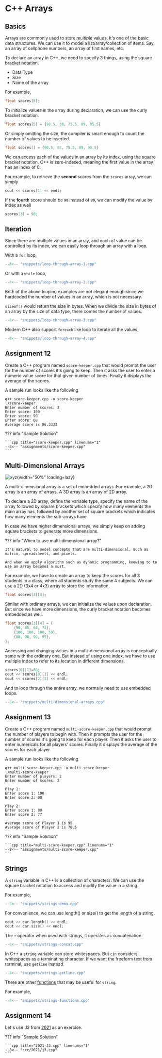 # C++ Arrays

## Basics

Arrays are commonly used to store multiple values. It's one of the basic data structures. We can use it to model a list/array/collection of items. Say, an array of cellphone numbers, an array of first names, etc.

To declare an array in C++, we need to specify 3 things, using the square bracket notation.

- Data Type
- Size
- Name of the array

For example,

```cpp
float scores[5];
```

To initialize values in the array during declaration, we can use the curly bracket notation.

```cpp
float scores[5] = {90.5, 88, 75.5, 89, 95.5}
```

Or simply omitting the size, the compiler is smart enough to count the number of values to be inserted.

```cpp
float scores[] = {90.5, 88, 75.5, 89, 95.5}
```

We can access each of the values in an array by its index, using the square bracket notation. C++ is zero-indexed, meaning the first value in the array has an index of 0.

For example, to retrieve the **second** scores from the `scores` array, we can simply

```cpp
cout << scores[1] << endl;
```

If the **fourth** score should be `98` instead of `89`, we can modify the value by index as well

```cpp
scores[3] = 98;
```

## Iteration

Since there are multiple values in an array, and each of value can be controlled by its index, we can easily loop through an array with a loop.

With a `for` loop,

```cpp title="loop-through-array-1.cpp" linenums="1"
--8<-- "snippets/loop-through-array-1.cpp"
```

Or with a `while` loop,

```cpp title="loop-through-array-2.cpp" linenums="1"
--8<-- "snippets/loop-through-array-2.cpp"
```

Both of the above looping examples are not elegant enough since we hardcoded the number of values in an array, which is not necessary.

`sizeof()` would return the size in bytes. When we divide the size in bytes of an array by the size of data type, there comes the number of values.

```cpp title="loop-through-array-3.cpp" linenums="1"
--8<-- "snippets/loop-through-array-3.cpp"
```

Modern C++ also support `foreach` like loop to iterate all the values,

```cpp title="loop-through-array-4.cpp" linenums="1"
--8<-- "snippets/loop-through-array-4.cpp"
```

## Assignment 12

Create a C++ program named `score-keeper.cpp` that would prompt the user for the number of scores it's going to keep. Then it asks the user to enter a numeric value score for that given number of times. Finally it displays the average of the scores.

A sample run looks like the following.

```terminal
g++ score-keeper.cpp -o score-keeper
./score-keeper
Enter number of scores: 3
Enter score: 100
Enter score: 99
Enter score: 60
Average score is 86.3333
```

??? info "Sample Solution"

    ```cpp title="score-keeper.cpp" linenums="1"
    --8<-- "assignments/score-keeper.cpp"
    ```

## Multi-Dimensional Arrays

![xyz](https://placenote.com/blog/content/images/2020/03/frame.png){width="50%" loading=lazy}

A multi-dimensional array is a set of embedded arrays. For example, a 2D array is an array of arrays. A 3D array is an array of 2D array.

To declare a 2D array, define the variable type, specify the name of the array followed by square brackets which specify how many elements the main array has, followed by another set of square brackets which indicates how many elements the sub-arrays have.

In case we have higher dimensional arrays, we simply keep on adding square brackets to generate more dimensions.

??? info "When to use multi-dimensional array?"

    It's natural to model concepts that are multi-dimensional, such as matrix, spreadsheets, and pixels.

    And when we apply algorithm such as dynamic programming, knowing to to use an array becomes a must.

For example, we have to create an array to keep the scores for all 3 students in a class, where all students study the same 4 subjects. We can use a 2D (3x4 or 4x3) array to store the information.

```cpp
float scores[3][4];
```

Similar with ordinary arrays, we can initialize the values upon declaration. But since we have more dimensions, the curly bracket notation becomes embedded as well.

```cpp
float scores[3][4] = {
    {90, 85, 64, 72},
    {100, 100, 100, 50},
    {80, 90, 99, 95},
};
```

Accessing and changing values in a multi-dimensional array is conceptually same with the ordinary one. But instead of using one index, we have to use multiple index to refer to its location in different dimensions.

```cpp
scores[0][1]=80;
cout << scores[0][1] << endl;
cout << scores[2][3] << endl;
```

And to loop through the entire array, we normally need to use embedded loops.

```cpp title="multi-dimensional-arrays.cpp" linenums="1"
--8<-- "snippets/multi-dimensional-arrays.cpp"
```

## Assignment 13

Create a C++ program named `multi-score-keeper.cpp` that would prompt the number of players to begin with. Then it prompts the user for the number of scores it's going to keep for each player. Then it asks the user to enter numericals for all players' scores. Finally it displays the average of the scores for each player.

A sample run looks like the following.

```terminal
g++ multi-score-keeper.cpp -o multi-score-keeper
./multi-score-keeper
Enter number of players: 2
Enter number of scores: 2

Play 1:
Enter score 1: 100
Enter score 2: 90

Play 2:
Enter score 1: 80
Enter score 2: 77

Average score of Player 1 is 95
Average score of Player 2 is 78.5
```

??? info "Sample Solution"

    ```cpp title="multi-score-keeper.cpp" linenums="1"
    --8<-- "assignments/multi-score-keeper.cpp"
    ```

## Strings

A `string` variable in C++ is a collection of characters. We can use the square bracket notation to access and modify the value in a string.

For example,

```cpp title="strings-demo.cpp" linenums="1"
--8<-- "snippets/strings-demo.cpp"
```

For convenience, we can use length() or size() to get the length of a string.

```cpp
cout << car.length() << endl;
cout << car.size() << endl;
```

The `+` operator when used with strings, it operates as concatenation.

```cpp title="strings-concat.cpp" linenums="1"
--8<-- "snippets/strings-concat.cpp"
```

In C++ a `string` variable can store whitespaces. But `cin` considers whitespaces as a terminating character. If we want the freeform text from terminal, use `getline` instead.

```cpp title="strings-getline.cpp" linenums="1"
--8<-- "snippets/strings-getline.cpp"
```

There are other [functions](https://cplusplus.com/reference/string/string/) that may be useful for `string`.

For example,

```cpp title="strings-functions.cpp" linenums="1"
--8<-- "snippets/strings-functions.cpp"
```

## Assignment 14

Let's use J3 from [2021](https://www.cemc.uwaterloo.ca/contests/computing/past_ccc_contests/2021/ccc/juniorEF.pdf) as an exercise.

??? info "Sample Solution"

    ```cpp title="2021-J3.cpp" linenums="1"
    --8<-- "ccc/2021/j3.cpp"
    ```
